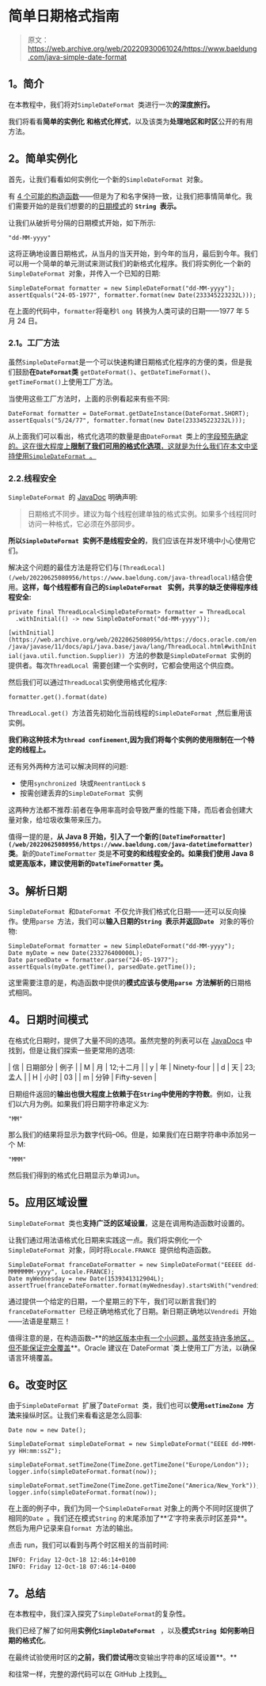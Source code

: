 # 简单日期格式指南

> 原文：<https://web.archive.org/web/20220930061024/https://www.baeldung.com/java-simple-date-format>

## 1。简介

在本教程中，我们将对`SimpleDateFormat `类进行一次**的深度旅行。**

我们将看看**简单的实例化** **和格式化样式**，以及该类为**处理地区和时区**公开的有用方法。

## 2。简单实例化

首先，让我们看看如何实例化一个新的`SimpleDateFormat `对象。

有 [4 个可能的构造函数](https://web.archive.org/web/20220625080956/https://docs.oracle.com/en/java/javase/11/docs/api/java.base/java/text/SimpleDateFormat.html#constructor.summary)——但是为了和名字保持一致，让我们把事情简单化。我们需要开始的是我们想要的的[日期模式](#date_time_patterns)的 **`String `表示。**

让我们从破折号分隔的日期模式开始，如下所示:

```
"dd-MM-yyyy"
```

这将正确地设置日期格式，从当月的当天开始，到今年的当月，最后到今年。我们可以用一个简单的单元测试来测试我们的新格式化程序。我们将实例化一个新的`SimpleDateFormat `对象，并传入一个已知的日期:

```
SimpleDateFormat formatter = new SimpleDateFormat("dd-MM-yyyy");
assertEquals("24-05-1977", formatter.format(new Date(233345223232L))); 
```

在上面的代码中，`formatter`将毫秒`l` `ong `转换为人类可读的日期——1977 年 5 月 24 日。

### 2.1。工厂方法

虽然`SimpleDateFormat`是一个可以快速构建日期格式化程序的方便的类，但是我们鼓励**在`DateFormat`类** `getDateFormat()`、`getDateTimeFormat()`、`getTimeFormat()`上使用工厂方法。

当使用这些工厂方法时，上面的示例看起来有些不同:

```
DateFormat formatter = DateFormat.getDateInstance(DateFormat.SHORT);
assertEquals("5/24/77", formatter.format(new Date(233345223232L)));
```

从上面我们可以看出，格式化选项的数量是由`DateFormat `类上的[字段预先确定的。这在很大程度上**限制了我们可用的格式化选项**，这就是为什么我们在本文中坚持使用`SimpleDateFormat `。](https://web.archive.org/web/20220625080956/https://docs.oracle.com/en/java/javase/11/docs/api/java.base/java/text/DateFormat.html#field.detail)

### 2.2.线程安全

`SimpleDateFormat `的 [JavaDoc](https://web.archive.org/web/20220625080956/https://github.com/openjdk/jdk/blob/76507eef639c41bffe9a4bb2b8a5083291f41383/src/java.base/share/classes/java/text/SimpleDateFormat.java#L427) 明确声明:

> 日期格式不同步。建议为每个线程创建单独的格式实例。如果多个线程同时访问一种格式，它必须在外部同步。

**所以`SimpleDateFormat `实例不是线程安全的**，我们应该在并发环境中小心使用它们。

解决这个问题的最佳方法是将它们与`[ThreadLocal](/web/20220625080956/https://www.baeldung.com/java-threadlocal)`结合使用。**这样，每个线程都有自己的`SimpleDateFormat `** **实例，共享的缺乏使得程序线程安全:**

```
private final ThreadLocal<SimpleDateFormat> formatter = ThreadLocal
  .withInitial(() -> new SimpleDateFormat("dd-MM-yyyy"));
```

`[withInitial](https://web.archive.org/web/20220625080956/https://docs.oracle.com/en/java/javase/11/docs/api/java.base/java/lang/ThreadLocal.html#withInitial(java.util.function.Supplier)) `方法的参数是`SimpleDateFormat `实例的提供者。每次`ThreadLocal `需要创建一个实例时，它都会使用这个供应商。

然后我们可以通过`ThreadLocal`实例使用格式化程序:

```
formatter.get().format(date)
```

`ThreadLocal.get() `方法首先初始化当前线程的`SimpleDateFormat `,然后重用该实例。

**我们称这种技术为`thread confinement`,因为我们将每个实例的使用限制在一个特定的线程上。**

还有另外两种方法可以解决同样的问题:

*   使用`synchronized `块或`ReentrantLock` s
*   按需创建丢弃的`SimpleDateFormat `实例

这两种方法都不推荐:前者在争用率高时会导致严重的性能下降，而后者会创建大量对象，给垃圾收集带来压力。

值得一提的是，**从 Java 8 开始，引入了一个新的`[DateTimeFormatter](/web/20220625080956/https://www.baeldung.com/java-datetimeformatter)`类**。新的`DateTimeFormatter` 类是**不可变的和线程安全的。如果我们使用 Java 8 或更高版本，建议使用新的`DateTimeFormatter` 类。**

## 3。解析日期

`SimpleDateFormat `和`DateFormat `不仅允许我们格式化日期——还可以反向操作。使用`parse `方法，我们可以**输入日期的`String `表示并返回`Date `** 对象的等价物:

```
SimpleDateFormat formatter = new SimpleDateFormat("dd-MM-yyyy");
Date myDate = new Date(233276400000L);
Date parsedDate = formatter.parse("24-05-1977");
assertEquals(myDate.getTime(), parsedDate.getTime());
```

这里需要注意的是，构造函数中提供的**模式应该与使用`parse `方法解析的**日期格式相同。

## 4。日期时间模式

在格式化日期时，提供了大量不同的选项。虽然完整的列表可以在 [JavaDocs](https://web.archive.org/web/20220625080956/https://docs.oracle.com/en/java/javase/11/docs/api/java.base/java/text/SimpleDateFormat.html) 中找到，但是让我们探索一些更常用的选项:

| 信 | 日期部分 | 例子 |
| M | 月 | 12;十二月 |
| y | 年 | Ninety-four |
| d | 天 | 23;孟人 |
| H | 小时 | 03 |
| m | 分钟 | Fifty-seven |

日期组件返回的**输出也很大程度上依赖于在`String`中使用的字符数**。例如，让我们以六月为例。如果我们将日期字符串定义为:

```
"MM"
```

那么我们的结果将显示为数字代码–06。但是，如果我们在日期字符串中添加另一个 M:

```
"MMM"
```

然后我们得到的格式化日期显示为单词`Jun`。

## 5。应用区域设置

`SimpleDateFormat `类也**支持广泛的区域设置**，这是在调用构造函数时设置的。

让我们通过用法语格式化日期来实践这一点。我们将实例化一个`SimpleDateFormat `对象，同时将`Locale.FRANCE `提供给构造函数。

```
SimpleDateFormat franceDateFormatter = new SimpleDateFormat("EEEEE dd-MMMMMMM-yyyy", Locale.FRANCE);
Date myWednesday = new Date(1539341312904L);
assertTrue(franceDateFormatter.format(myWednesday).startsWith("vendredi"));
```

通过提供一个给定的日期，一个星期三的下午，我们可以断言我们的`franceDateFormatter `已经正确地格式化了日期。新日期正确地以`Vendredi `开始——法语是星期三！

值得注意的是，在构造函数–**的[地区版本中有一个小问题，虽然支持许多地区，但不能保证完全覆盖](https://web.archive.org/web/20220625080956/https://docs.oracle.com/en/java/javase/11/docs/api/java.base/java/text/SimpleDateFormat.html#%3Cinit%3E(java.lang.String,java.util.Locale))**。Oracle 建议在`DateFormat `类上使用工厂方法，以确保语言环境覆盖。

## 6。改变时区

由于`SimpleDateFormat `扩展了`DateFormat `类，我们也可以**使用`setTimeZone `方法**来操纵时区。让我们来看看这是怎么回事:

```
Date now = new Date();

SimpleDateFormat simpleDateFormat = new SimpleDateFormat("EEEE dd-MMM-yy HH:mm:ssZ");

simpleDateFormat.setTimeZone(TimeZone.getTimeZone("Europe/London"));
logger.info(simpleDateFormat.format(now));

simpleDateFormat.setTimeZone(TimeZone.getTimeZone("America/New_York"));
logger.info(simpleDateFormat.format(now));
```

在上面的例子中，我们为同一个`SimpleDateFormat` 对象上的两个不同时区提供了相同的`Date `。我们还在模式`String` 的末尾添加了**‘Z’字符来表示时区差异**。然后为用户记录来自`format `方法的输出。

点击 run，我们可以看到与两个时区相关的当前时间:

```
INFO: Friday 12-Oct-18 12:46:14+0100
INFO: Friday 12-Oct-18 07:46:14-0400
```

## 7。总结

在本教程中，我们深入探究了`SimpleDateFormat`的复杂性。

我们已经了解了如何用**实例化`SimpleDateFormat `** ，以及**模式`String `如何影响日期的格式化**。

在最终试验使用时区的**之前，我们尝试用**改变输出字符串的区域设置**。**

和往常一样，完整的源代码可以在 GitHub 上找到[。](https://web.archive.org/web/20220625080956/https://github.com/eugenp/tutorials/tree/master/core-java-modules/core-java-datetime-string)